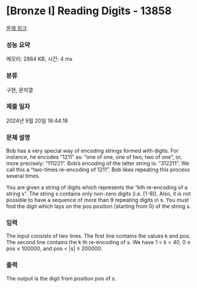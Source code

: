 # [Bronze I] Reading Digits - 13858 

[문제 링크](https://www.acmicpc.net/problem/13858) 

### 성능 요약

메모리: 2884 KB, 시간: 4 ms

### 분류

구현, 문자열

### 제출 일자

2024년 9월 20일 18:44:18

### 문제 설명

<p>Bob has a very special way of encoding strings formed with digits. For instance, he encodes “1211” as: “one of one, one of two, two of one”, or, more precisely: “111221”. Bob’s encoding of the latter string is: “312211”. We call this a “two-times re-encoding of 1211”. Bob likes repeating this process several times.</p>

<p>You are given a string of digits which represents the “kth re-encoding of a string s”. The string s contains only non-zero digits (i.e. [1-9]). Also, it is not possible to have a sequence of more than 9 repeating digits in s. You must find the digit which lays on the pos position (starting from 0) of the string s.</p>

### 입력 

 <p>The input consists of two lines. The first line contains the values k and pos. The second line contains the k th re-encoding of s. We have 1 < k < 40, 0 ≤ pos ≤ 100000, and pos < |s| ≤ 200000.</p>

### 출력 

 <p>The output is the digit from position pos of s.</p>

